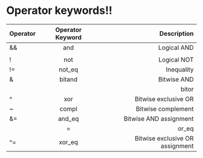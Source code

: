 # Operator keywords!!

| Operator | Operator Keyword | Description |
|:---------|:----------------:|------------:|
|&&     | and              | Logical AND |
|||     | or               | Logical OR |
|!      | not              | Logical NOT |
|!=     | not_eq           | Inequality |
|&      | bitand           | Bitwise AND |
||      | bitor            | Bitwise inclusive OR |
|^      | xor              | Bitwise exclusive OR |
|~      | compl            | Bitwise complement |
|&=     | and_eq           | Bitwise AND assignment |
||=     | or_eq            | Bitwise inclusive OR assignment |
|^=     | xor_eq           | Bitwise exclusive OR assignment |
